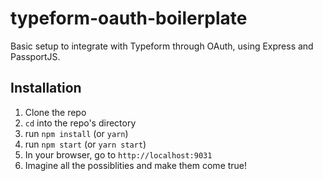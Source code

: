 # typeform-oauth-boilerplate
Basic setup to integrate with Typeform through OAuth, using Express and PassportJS.

## Installation
1. Clone the repo
1. `cd` into the repo's directory
1. run `npm install` (or `yarn`)
1. run `npm start` (or `yarn start`)
1. In your browser, go to `http://localhost:9031`
1. Imagine all the possiblities and make them come true!
